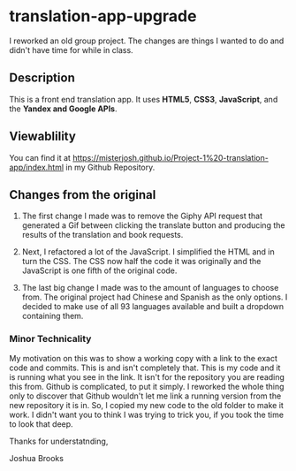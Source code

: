 # translation-app-upgrade
I reworked an old group project. The changes are things I wanted to do and didn't have time for while in class.

## Description
This is a front end translation app. It uses **HTML5**, **CSS3**, **JavaScript**, and the **Yandex and Google APIs**.

## Viewablility
You can find it at https://misterjosh.github.io/Project-1%20-translation-app/index.html in my Github Repository.

## Changes from the original
1. The first change I made was to remove the Giphy API request that generated a Gif between clicking the translate button and producing the results of the translation and book requests. 

2. Next, I refactored a lot of the JavaScript. I simplified the HTML and in turn the CSS. The CSS now half the code it was originally and the JavaScript is one fifth of the original code.

3. The last big change I made was to the amount of languages to choose from. The original project had Chinese and Spanish as the only options. I decided to make use of all 93 languages available and built a dropdown containing them.

### Minor Technicality
My motivation on this was to show a working copy with a link to the exact code and commits. This is and isn't completely that. This is my code and it is running what you see in the link. It isn't for the repository you are reading this from. Github is complicated, to put it simply. I reworked the whole thing only to discover that Github wouldn't let me link a running version from the new repository it is in. So, I copied my new code to the old folder to make it work. I didn't want you to think I was trying to trick you, if you took the time to look that deep.

Thanks for understatnding,

Joshua Brooks
